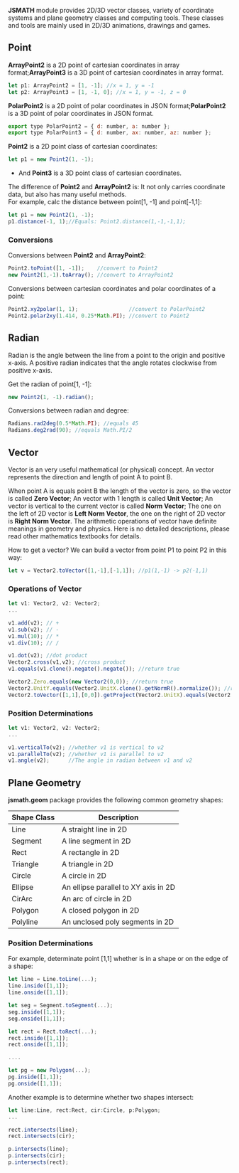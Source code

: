 <b>JSMATH</b> module provides 2D/3D vector classes, variety of coordinate systems and plane geometry classes and computing tools.
These classes and tools are mainly used in 2D/3D animations, drawings and games.

## Point
<b>ArrayPoint2</b> is a 2D point of cartesian coordinates in array format;<b>ArrayPoint3</b> is a 3D point of cartesian coordinates in array format.
```javascript
let p1: ArrayPoint2 = [1, -1]; //x = 1, y = -1
let p2: ArrayPoint3 = [1, -1, 0]; //x = 1, y = -1, z = 0
```
<b>PolarPoint2</b> is a 2D point of polar coordinates in JSON format;<b>PolarPoint2</b> is a 3D point of polar coordinates in JSON format.
```javascript
export type PolarPoint2 = { d: number, a: number };
export type PolarPoint3 = { d: number, ax: number, az: number };
```

<b>Point2</b> is a 2D point class of cartesian coordinates:
```javascript
let p1 = new Point2(1, -1);
```
* And <b>Point3</b> is a 3D point class of cartesian coordinates.

The difference of <b>Point2</b> and <b>ArrayPoint2</b> is: It not only carries coordinate data, but also has many useful methods.<br>
For example, calc the distance between point[1, -1] and point[-1,1]:
```javascript
let p1 = new Point2(1, -1);
p1.distance(-1, 1);//Equals: Point2.distance(1,-1,-1,1);
```

### Conversions
Conversions between <b>Point2</b> and <b>ArrayPoint2</b>:
```javascript
Point2.toPoint([1, -1]);    //convert to Point2
new Point2(1,-1).toArray(); //convert to ArrayPoint2
```

Conversions between cartesian coordinates and polar coordinates of a point:
```javascript
Point2.xy2polar(1, 1);                //convert to PolarPoint2
Point2.polar2xy(1.414, 0.25*Math.PI); //convert to Point2
```

## Radian
Radian is the angle between the line from a point to the origin and positive x-axis.
A positive radian indicates that the angle rotates clockwise from positive x-axis.

Get the radian of point[1, -1]:
```javascript
new Point2(1, -1).radian();
```

Conversions between radian and degree:
```javascript
Radians.rad2deg(0.5*Math.PI); //equals 45
Radians.deg2rad(90); //equals Math.PI/2
```

## Vector
Vector is an very useful mathematical (or physical) concept.
An vector represents the direction and length of point A to point B.

When point A is equals point B the length of the vector is zero, so the vector is called <b>Zero Vector</b>; An vector with 1 length is called <b>Unit Vector</b>; An vector is vertical to the current vector is called <b>Norm Vector</b>; The one on the left of 2D vector is <b>Left Norm Vector</b>, the one on the right of 2D vector is <b>Right Norm Vector</b>. 
The arithmetic operations of vector have definite meanings in geometry and physics. Here is no detailed descriptions, please read other mathematics textbooks for details.

How to get a vector? We can build a vector from point P1 to point P2 in this way:
```javascript
let v = Vector2.toVector([1,-1],[-1,1]); //p1(1,-1) -> p2(-1,1)
```

### Operations of Vector
```javascript
let v1: Vector2, v2: Vector2;
...

v1.add(v2); // +
v1.sub(v2); // -
v1.mul(10); // *
v1.div(10); // /

v1.dot(v2); //dot product
Vector2.cross(v1,v2); //cross product
v1.equals(v1.clone().negate().negate()); //return true

Vector2.Zero.equals(new Vector2(0,0)); //return true
Vector2.UnitY.equals(Vector2.UnitX.clone().getNormR().normalize()); //return true
Vector2.toVector([1,1],[0,0]).getProject(Vector2.UnitX).equals(Vector2.UnitX); //return true
```

### Position Determinations
```javascript
let v1: Vector2, v2: Vector2;
...

v1.verticalTo(v2); //whether v1 is vertical to v2
v1.parallelTo(v2); //whether v1 is parallel to v2
v1.angle(v2);      //The angle in radian between v1 and v2
```

## Plane Geometry
<b>jsmath.geom</b> package provides the following common geometry shapes:

Shape Class|Description
---|---
Line| A straight line in 2D
Segment| A line segment in 2D
Rect| A rectangle in 2D
Triangle| A triangle in 2D
Circle| A circle in 2D
Ellipse| An ellipse parallel to XY axis in 2D
CirArc| An arc of circle in 2D
Polygon| A closed polygon in 2D
Polyline| An unclosed poly segments in 2D

### Position Determinations
For example, determinate point [1,1] whether is in a shape or on the edge of a shape:
```javascript
let line = Line.toLine(...);
line.inside([1,1]);
line.onside([1,1]);

let seg = Segment.toSegment(...);
seg.inside([1,1]);
seg.onside([1,1]);

let rect = Rect.toRect(...);
rect.inside([1,1]);
rect.onside([1,1]);

....

let pg = new Polygon(...);
pg.inside([1,1]);
pg.onside([1,1]);
```

Another example is to determine whether two shapes intersect:
```javascript
let line:Line, rect:Rect, cir:Circle, p:Polygon;
...

rect.intersects(line);
rect.intersects(cir);

p.intersects(line);
p.intersects(cir);
p.intersects(rect);
```
